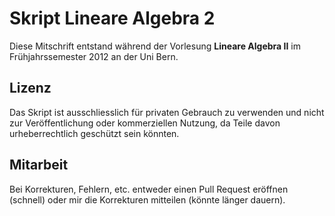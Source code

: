 # Skript Lineare Algebra 2

Diese Mitschrift entstand während der Vorlesung **Lineare Algebra II** im Frühjahrssemester 2012 an der Uni Bern. 

## Lizenz
Das Skript ist ausschliesslich für privaten Gebrauch zu verwenden und nicht zur Veröffentlichung oder kommerziellen Nutzung, da Teile davon urheberrechtlich geschützt sein könnten.

## Mitarbeit
Bei Korrekturen, Fehlern, etc. entweder einen Pull Request eröffnen (schnell) oder mir die Korrekturen mitteilen (könnte länger dauern).
